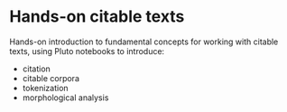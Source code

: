 # Hands-on citable texts

Hands-on introduction to fundamental concepts for working with citable texts, using Pluto notebooks to introduce:

- citation
- citable corpora
- tokenization
- morphological analysis